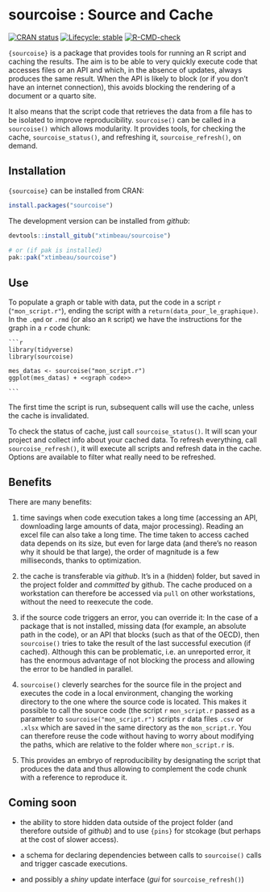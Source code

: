 
<!-- README.md is generated from README.Rmd. Please edit that file -->

# sourcoise : Source and Cache

<!-- badges: start -->

[![CRAN
status](https://www.r-pkg.org/badges/version/sourcoise)](https://CRAN.R-project.org/package=sourcoise)
[![Lifecycle:
stable](https://img.shields.io/badge/lifecycle-stable-brightgreen.svg)](https://lifecycle.r-lib.org/articles/stages.html#stable)
[![R-CMD-check](https://github.com/xtimbeau/sourcoise/actions/workflows/R-CMD-check.yaml/badge.svg)](https://github.com/xtimbeau/sourcoise/actions/workflows/R-CMD-check.yaml)
<!-- badges: end -->

`{sourcoise}` is a package that provides tools for running an R script
and caching the results. The aim is to be able to very quickly execute
code that accesses files or an API and which, in the absence of updates,
always produces the same result. When the API is likely to block (or if
you don’t have an internet connection), this avoids blocking the
rendering of a document or a quarto site.

It also means that the script code that retrieves the data from a file
has to be isolated to improve reproducibility. `sourcoise()` can be
called in a `sourcoise()` which allows modularity. It provides tools,
for checking the cache, `sourcoise_status()`, and refreshing it,
`sourcoise_refresh()`, on demand.

## Installation

`{sourcoise}` can be installed from CRAN:

``` r
install.packages("sourcoise")
```

The development version can be installed from *github*:

``` r
devtools::install_gitub("xtimbeau/sourcoise")

# or (if pak is installed)
pak::pak("xtimbeau/sourcoise")
```

## Use

To populate a graph or table with data, put the code in a script `r`
(`"mon_script.r"`), ending the script with a
`return(data_pour_le_graphique)`. In the `.qmd` or `.rmd` (or also an
`R` script) we have the instructions for the graph in a `r` code chunk:

```` qmd
```r
library(tidyverse)
library(sourcoise)

mes_datas <- sourcoise("mon_script.r")
ggplot(mes_datas) + <<graph code>>

```
````

The first time the script is run, subsequent calls will use the cache,
unless the cache is invalidated.

To check the status of cache, just call `sourcoise_status()`. It will
scan your project and collect info about your cached data. To refresh
everything, call `sourcoise_refresh()`, it will execute all scripts and
refresh data in the cache. Options are available to filter what really
need to be refreshed.

## Benefits

There are many benefits:

1.  time savings when code execution takes a long time (accessing an
    API, downloading large amounts of data, major processing). Reading
    an excel file can also take a long time. The time taken to access
    cached data depends on its size, but even for large data (and
    there’s no reason why it should be that large), the order of
    magnitude is a few milliseconds, thanks to optimization.

2.  the cache is transferable via *github*. It’s in a (hidden) folder,
    but saved in the project folder and *committed* by github. The cache
    produced on a workstation can therefore be accessed via `pull` on
    other workstations, without the need to reexecute the code.

3.  if the source code triggers an error, you can override it: In the
    case of a package that is not installed, missing data (for example,
    an absolute path in the code), or an API that blocks (such as that
    of the OECD), then `sourcoise()` tries to take the result of the
    last successful execution (if cached). Although this can be
    problematic, i.e. an unreported error, it has the enormous advantage
    of not blocking the process and allowing the error to be handled in
    parallel.

4.  `sourcoise()` cleverly searches for the source file in the project
    and executes the code in a local environment, changing the working
    directory to the one where the source code is located. This makes it
    possible to call the source code (the script `r` `mon_script.r`
    passed as a parameter to `sourcoise("mon_script.r")` scripts `r`
    data files `.csv` or `.xlsx` which are saved in the same directory
    as the `mon_script.r`. You can therefore reuse the code without
    having to worry about modifying the paths, which are relative to the
    folder where `mon_script.r` is.

5.  This provides an embryo of reproducibility by designating the script
    that produces the data and thus allowing to complement the code
    chunk with a reference to reproduce it.

## Coming soon

- the ability to store hidden data outside of the project folder (and
  therefore outside of *github*) and to use `{pins}` for stcokage (but
  perhaps at the cost of slower access).

- a schema for declaring dependencies between calls to `sourcoise()`
  calls and trigger cascade executions.

- and possibly a *shiny* update interface (*gui* for
  `sourcoise_refresh()`)
